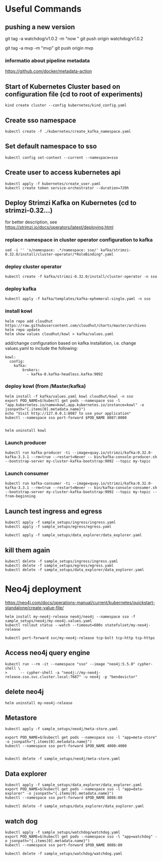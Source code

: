 # Useful Commands

## pushing a new version
git tag -a watchdog/v1.0.2 -m "now "
git push origin watchdog/v1.0.2

git tag -a mvp -m "mvp"
git push origin mvp
### informatio about pipeline metadata
https://github.com/docker/metadata-action
## Start of Kubernetes Cluster based on configuration file (cd to root of experiments)
```
kind create cluster --config kubernetes/kind_config.yaml 
```


## Create sso namespace
```
kubectl create -f ./kubernetes/create_kafka_namespace.yaml
```

## Set default namespace to sso
```
kubectl config set-context --current --namespace=sso
```

## Create user to access kubernetes api
```
kubectl apply -f kubernetes/create_user.yaml
kubectl create token service-orchestrator --duration=720h  
```

## Deploy Strimzi Kafka on Kubernetes (cd to strimzi-0.32...)
for better description, see https://strimzi.io/docs/operators/latest/deploying.html

### replace namespace in cluster operator configuration to kafka
```
sed -i '' 's/namespace: .*/namespace: sso/' kafka/strimzi-0.32.0/install/cluster-operator/*RoleBinding*.yaml
```

### deploy cluster operator
```
kubectl create -f kafka/strimzi-0.32.0/install/cluster-operator -n sso
```

### deploy kafka
```
kubectl apply -f kafka/templates/kafka-ephemeral-single.yaml -n sso
```

### install kowl 
```
helm repo add cloudhut https://raw.githubusercontent.com/cloudhut/charts/master/archives
helm repo update
helm show values cloudhut/kowl > kafka/values.yaml
```
add/change configuration based on kafka installation, i.e. change values.yaml to include the following:
```
kowl:
  config: 
    kafka:
        brokers:
          - kafka-0.kafka-headless.kafka:9092
```
### deploy kowl (from /Master/kafka)
```
helm install -f kafka/values.yaml kowl cloudhut/kowl -n sso
export POD_NAME=$(kubectl get pods --namespace sso -l "app.kubernetes.io/name=kowl,app.kubernetes.io/instance=kowl" -o jsonpath="{.items[0].metadata.name}")
echo "Visit http://127.0.0.1:8087 to use your application"
kubectl --namespace sso port-forward $POD_NAME 8087:8080


helm uninstall kowl
```

### Launch producer
```
kubectl run kafka-producer -ti --image=quay.io/strimzi/kafka:0.32.0-kafka-3.3.1 --rm=true --restart=Never -- bin/kafka-console-producer.sh --bootstrap-server my-cluster-kafka-bootstrap:9092 --topic my-topic
```

### Launch consumer
```
kubectl run kafka-consumer -ti --image=quay.io/strimzi/kafka:0.32.0-kafka-3.3.1 --rm=true --restart=Never -- bin/kafka-console-consumer.sh --bootstrap-server my-cluster-kafka-bootstrap:9092 --topic my-topic --from-beginning
```

## Launch test ingress and egress
```
kubectl apply -f sample_setups/ingress/ingress.yaml
kubectl apply -f sample_setups/egress/egress.yaml

kubectl apply -f sample_setups/data_explorer/data_explorer.yaml

```

## kill them again
```
kubectl delete -f sample_setups/ingress/ingress.yaml
kubectl delete -f sample_setups/egress/egress.yaml
kubectl delete -f sample_setups/data_explorer/data_explorer.yaml
```

# Neo4j deployment
https://neo4j.com/docs/operations-manual/current/kubernetes/quickstart-standalone/create-value-file/ 
```
helm install my-neo4j-release neo4j/neo4j --namespace sso -f sample_setups/neo4j/my-neo4j.values.yaml
kubectl rollout status --watch --timeout=600s statefulset/my-neo4j-release

kubectl port-forward svc/my-neo4j-release tcp-bolt tcp-http tcp-https
```

## Access neo4j query engine
```
kubectl run --rm -it --namespace "sso" --image "neo4j:5.5.0" cypher-shell \
>      -- cypher-shell -a "neo4j://my-neo4j-release.sso.svc.cluster.local:7687" -u neo4j -p "bendevictor"
```

## delete neo4j
```
helm uninstall my-neo4j-release
```

## Metastore
```
kubectl apply -f sample_setups/neo4j/meta-store.yaml

export POD_NAME=$(kubectl get pods --namespace sso -l "app=meta-store" -o jsonpath="{.items[0].metadata.name}")
kubectl --namespace sso port-forward $POD_NAME 4000:4000


kubectl delete -f sample_setups/neo4j/meta-store.yaml

```

## Data explorer
```
kubectl apply -f sample_setups/data_explorer/data_explorer.yaml
export POD_NAME=$(kubectl get pods --namespace sso -l "app=data-explorer" -o jsonpath="{.items[0].metadata.name}")
kubectl --namespace sso port-forward $POD_NAME 8086:80

kubectl delete -f sample_setups/data_explorer/data_explorer.yaml

```

## watch dog
```
kubectl apply -f sample_setups/watchdog/watchdog.yaml
export POD_NAME=$(kubectl get pods --namespace sso -l "app=watchdog" -o jsonpath="{.items[0].metadata.name}")
kubectl --namespace sso port-forward $POD_NAME 8086:80

kubectl delete -f sample_setups/watchdog/watchdog.yaml
```

